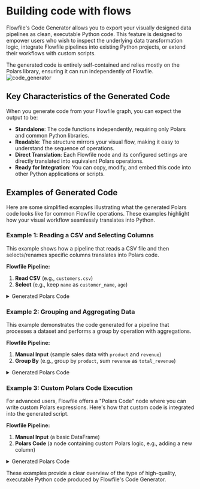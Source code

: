 # Building code with flows

Flowfile's Code Generator allows you to export your visually designed data pipelines as clean, executable Python code. This feature is designed to empower users who wish to inspect the underlying data transformation logic, integrate Flowfile pipelines into existing Python projects, or extend their workflows with custom scripts.

The generated code is entirely self-contained and relies mostly on the Polars library, ensuring it can run independently of Flowfile.
![code_generator](../assets/images/guides/code_generator/code_generator.gif)

## Key Characteristics of the Generated Code

When you generate code from your Flowfile graph, you can expect the output to be:

* **Standalone**: The code functions independently, requiring only Polars and common Python libraries.
* **Readable**: The structure mirrors your visual flow, making it easy to understand the sequence of operations.
* **Direct Translation**: Each Flowfile node and its configured settings are directly translated into equivalent Polars operations.
* **Ready for Integration**: You can copy, modify, and embed this code into other Python applications or scripts.

## Examples of Generated Code

Here are some simplified examples illustrating what the generated Polars code looks like for common Flowfile operations. These examples highlight how your visual workflow seamlessly translates into Python.

### Example 1: Reading a CSV and Selecting Columns

This example shows how a pipeline that reads a CSV file and then selects/renames specific columns translates into Polars code.

**Flowfile Pipeline:**

1.  **Read CSV** (e.g., `customers.csv`)
2.  **Select** (e.g., keep `name` as `customer_name`, `age`)

<details markdown="1">
<summary>Generated Polars Code</summary>

```python
# Example 1: Reading a CSV and Selecting Columns
import polars as pl

def run_etl_pipeline():
    """
    ETL Pipeline: Example CSV Read and Select
    Generated from Flowfile
    """
    df_1 = pl.scan_csv("/path/to/your/customers.csv")
    df_2 = df_1.select(
        pl.col("name").alias("customer_name"),
        pl.col("age")
    )
    return df_2

if __name__ == "__main__":
    pipeline_output = run_etl_pipeline()
```

</details>

### Example 2: Grouping and Aggregating Data

This example demonstrates the code generated for a pipeline that processes a dataset and performs a group by operation with aggregations.

**Flowfile Pipeline:**

1.  **Manual Input** (sample sales data with `product` and `revenue`)
2.  **Group By** (e.g., group by `product`, sum `revenue` as `total_revenue`)

<details markdown="1">
<summary>Generated Polars Code</summary>

```python
# Example 2: Grouping and Aggregating Data
import polars as pl

def run_etl_pipeline():
    """
    ETL Pipeline: Example Grouping and Aggregating
    Generated from Flowfile
    """
    # Simplified manual input example
    df_1 = pl.LazyFrame(
        {
            "product": ["A", "B", "A", "B", "C"],
            "revenue": [100.0, 200.0, 100.0, 200.0, 150.0],
        }
    )
    df_2 = df_1.group_by(["product"]).agg([
        pl.col("revenue").sum().alias("total_revenue"),
    ])
    return df_2

if __name__ == "__main__":
    pipeline_output = run_etl_pipeline()
```

</details>

### Example 3: Custom Polars Code Execution

For advanced users, Flowfile offers a "Polars Code" node where you can write custom Polars expressions. Here's how that custom code is integrated into the generated script.

**Flowfile Pipeline:**

1.  **Manual Input** (a basic DataFrame)
2.  **Polars Code** (a node containing custom Polars logic, e.g., adding a new column)

<details markdown="1">
<summary>Generated Polars Code</summary>

```python
# Example 3: Custom Polars Code Execution
import polars as pl

def run_etl_pipeline():
    """
    ETL Pipeline: Custom Polars Code Example
    Generated from Flowfile
    """
    df_1 = pl.LazyFrame({"value": [1, 2, 3]})

    # Custom Polars code as defined in the Flowfile node
    def _custom_code_node_name(input_df: pl.LazyFrame):
        return input_df.with_columns((pl.col('value') * 10).alias('scaled_value'))

    df_2 = _custom_code_node_name(df_1)
    return df_2

if __name__ == "__main__":
    pipeline_output = run_etl_pipeline()
```

</details>

These examples provide a clear overview of the type of high-quality, executable Python code produced by Flowfile's Code Generator.